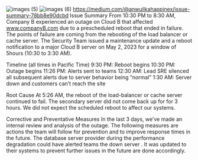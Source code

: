 ![images (5)](https://github.com/anwulika-1/alx-system_engineering-devops/assets/111018929/d23bc861-d2ef-4279-84ca-1d56e3e4b497)
![images (6)](https://github.com/anwulika-1/alx-system_engineering-devops/assets/111018929/c4b57282-67e6-4ce0-b5fd-507a5198d675)
https://medium.com/@anwulikahappinex/issue-summary-78bb8e90dcbd
Issue Summary
From 10:30 PM to 8:30 AM, Company B experienced an outage on Cloud B that affected www.companyB.com due to a prescheduled reboot that ended in failure. The points of failure are coming from the rebooting of the load balancer or cache server. The Security Team issued a maintenance update and a reboot notification to a major Cloud B server on May 2, 2023 for a window of 5hours (10:30 to 3:30 AM). 

Timeline (all times in Pacific Time)
9:30 PM: Reboot begins
10:30 PM: Outage begins
11:26 PM: Alerts sent to teams
12:30 AM: Lead SRE silenced all subsequent alerts due to server behavior being “normal”
1:30 AM: Server down and customers can’t reach the site

Root Cause
At 5:26 AM, the reboot of the load-balancer or cache server continued to fail. The secondary server did not come back up for for 3 hours. We did not expect the scheduled reboot to affect our systems. 

Corrective and Preventative Measures
In the last 3 days, we’ve made an internal review and analysis of the outage. The following measures are actions the team will follow for prevention and to improve response times in the future.
The database server provider during the performance degradation could have alerted teams the down server . It was updated to their systems to prevent further issues in the future are done accordingly.
